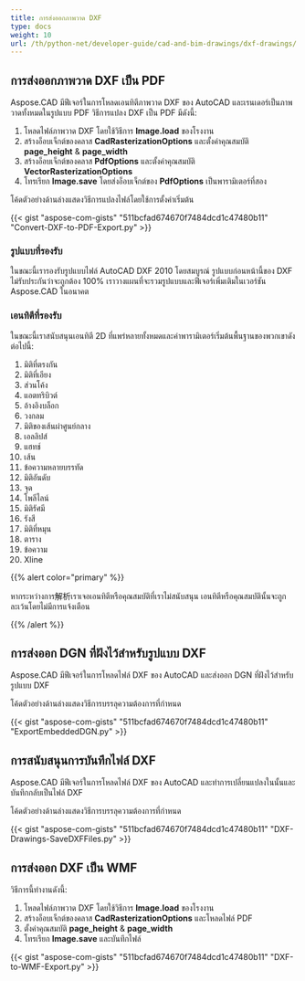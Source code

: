 ```yaml
---
title: การส่งออกภาพวาด DXF
type: docs
weight: 10
url: /th/python-net/developer-guide/cad-and-bim-drawings/dxf-drawings/
---
```


## **การส่งออกภาพวาด DXF เป็น PDF**

Aspose.CAD มีฟีเจอร์ในการโหลดเอนทิตีภาพวาด DXF ของ AutoCAD และเรนเดอร์เป็นภาพวาดทั้งหมดในรูปแบบ PDF วิธีการแปลง DXF เป็น PDF มีดังนี้:

1. โหลดไฟล์ภาพวาด DXF โดยใช้วิธีการ **Image.load** ของโรงงาน
1. สร้างอ็อบเจ็กต์ของคลาส **CadRasterizationOptions** และตั้งค่าคุณสมบัติ **page_height** & **page_width**
1. สร้างอ็อบเจ็กต์ของคลาส **PdfOptions** และตั้งค่าคุณสมบัติ **VectorRasterizationOptions**
1. โทรเรียก **Image.save** โดยส่งอ็อบเจ็กต์ของ **PdfOptions** เป็นพารามิเตอร์ที่สอง

โค้ดตัวอย่างด้านล่างแสดงวิธีการแปลงไฟล์โดยใช้การตั้งค่าเริ่มต้น

{{< gist "aspose-com-gists" "511bcfad674670f7484dcd1c47480b11" "Convert-DXF-to-PDF-Export.py" >}}

### **รูปแบบที่รองรับ**

ในขณะนี้เรารองรับรูปแบบไฟล์ AutoCAD DXF 2010 โดยสมบูรณ์ รูปแบบก่อนหน้านี้ของ DXF ไม่รับประกันว่าจะถูกต้อง 100% เราวางแผนที่จะรวมรูปแบบและฟีเจอร์เพิ่มเติมในเวอร์ชัน Aspose.CAD ในอนาคต

### **เอนทิตีที่รองรับ**

ในขณะนี้เราสนับสนุนเอนทิตี 2D ที่แพร่หลายทั้งหมดและค่าพารามิเตอร์เริ่มต้นพื้นฐานของพวกเขาดังต่อไปนี้:

1. มิติที่ตรงกัน
1. มิติที่เอียง
1. ส่วนโค้ง
1. แอตทริบิวต์
1. อ้างอิงบล็อก
1. วงกลม
1. มิติของเส้นผ่าศูนย์กลาง
1. เอลลิปส์
1. แฮทช์
1. เส้น
1. ข้อความหลายบรรทัด
1. มิติอันดับ
1. จุด
1. โพลีไลน์
1. มิติรัศมี
1. รังสี
1. มิติที่หมุน
1. ตาราง
1. ข้อความ
1. Xline

{{% alert color="primary" %}}

หากระหว่างการ解析เราเจอเอนทิตีหรือคุณสมบัติที่เราไม่สนับสนุน เอนทิตีหรือคุณสมบัตินั้นจะถูกละเว้นโดยไม่มีการแจ้งเตือน

{{% /alert %}}

## **การส่งออก DGN ที่ฝังไว้สำหรับรูปแบบ DXF**

Aspose.CAD มีฟีเจอร์ในการโหลดไฟล์ DXF ของ AutoCAD และส่งออก DGN ที่ฝังไว้สำหรับรูปแบบ DXF

โค้ดตัวอย่างด้านล่างแสดงวิธีการบรรลุความต้องการที่กำหนด

{{< gist "aspose-com-gists" "511bcfad674670f7484dcd1c47480b11" "ExportEmbeddedDGN.py" >}}

## **การสนับสนุนการบันทึกไฟล์ DXF**

Aspose.CAD มีฟีเจอร์ในการโหลดไฟล์ DXF ของ AutoCAD และทำการเปลี่ยนแปลงในนั้นและบันทึกกลับเป็นไฟล์ DXF

โค้ดตัวอย่างด้านล่างแสดงวิธีการบรรลุความต้องการที่กำหนด

{{< gist "aspose-com-gists" "511bcfad674670f7484dcd1c47480b11" "DXF-Drawings-SaveDXFFiles.py" >}}

## **การส่งออก DXF เป็น WMF**

วิธีการนี้ทำงานดังนี้:

1. โหลดไฟล์ภาพวาด DXF โดยใช้วิธีการ **Image.load** ของโรงงาน
1. สร้างอ็อบเจ็กต์ของคลาส **CadRasterizationOptions** และโหลดไฟล์ PDF
1. ตั้งค่าคุณสมบัติ **page_height** & **page_width**
1. โทรเรียก **Image.save** และบันทึกไฟล์

{{< gist "aspose-com-gists" "511bcfad674670f7484dcd1c47480b11" "DXF-to-WMF-Export.py" >}}
